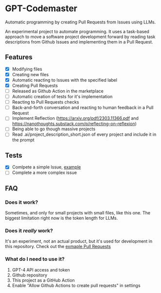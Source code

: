# GPT-Codemaster

Automatic programming by creating Pull Requests from Issues using LLMs.

An experimental project to automate programming. It uses a task-based approach to move a software project development forward by reading task descriptions from Github Issues and implementing them in a Pull Request.

## Features
 - [x] Modifying files 
 - [x] Creating new files
 - [x] Automatic reacting to Issues with the specified label
 - [x] Creating Pull Requests
 - [ ] Released as Github Action in the marketplace
 - [ ] Automatic creation of tests for it's implementation
 - [ ] Reacting to Pull Requests checks
 - [ ] Back-and-forth conversation and reacting to human feedback in a Pull Request
 - [ ] Implement Reflection (https://arxiv.org/pdf/2303.11366.pdf and https://nanothoughts.substack.com/p/reflecting-on-reflexion)
 - [ ] Being able to go though massive projects
 - [ ] Read .ai/project_description_short.json of every project and include it in the prompt

## Tests
 - [x] Comlpete a simple Issue, [example](https://github.com/dex3r/GPT-Codemaster/pull/2)
 - [ ] Complete a more complex issue

## FAQ 

### Does it work?
Sometimes, and only for small projects with small files, like this one. The biggest limitation right now is the token length for LLMs.

### Does it _really_ work?
It's an experiment, not an actual product, but it's used for development in this repository. Check out the [exmaple Pull Requests](https://github.com/dex3r/GPT-Codemaster/pulls?q=is%3Apr+label%3A%22GPT-Codemaster+example%22+)

### What do I need to use it?
1. GPT-4 API access and token
1. Github repository
1. This project as a GitHub Action
1. Enable "Allow Github Actions to create pull requests" in settings
